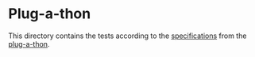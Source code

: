 # Plug-a-thon

This directory contains the tests according to the [specifications](https://confluence.hl7.org/spaces/GP/pages/113676845/PAT+-+Test+Sequences) from the [plug-a-thon](https://confluence.hl7.org/spaces/GP/pages/90354468/PAT+-+IHE+Plugathon+Events).
